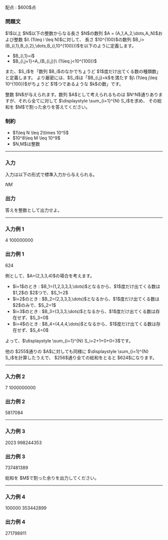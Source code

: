 
<div>

<span>

<span>

<p>
配点 : $600$点
</p>

<div>

<section>

### **問題文**

<p>
$1$以上 $N$以下の整数からなる長さ $N$の数列 $A = (A_1,A_2,\dots,A_N)$および整数 $i\ (1\leq i \leq N)$に対して、
長さ $10^{100}$の数列 $B_i=(B_{i,1},B_{i,2},\dots,B_{i,10^{100}})$を以下のように定義します。
</p>

<ul>

<li>
$B_{i,1}=i$
</li>

<li>
$B_{i,j+1}=A_{B_{i,j}}\ (1\leq j<10^{100})$
</li>

</ul>

<p>
また、$S_i$を「数列 $B_i$のなかでちょうど $1$度だけ出てくる数の種類数」と定義します。
より厳密には、$S_i$は「$B_{i,j}=k$を満たす $j\ (1\leq j\leq 10^{100})$がちょうど $1$つであるような $k$の数」です。
</p>

<p>
整数 $N$が与えられます。数列 $A$として考えられるものは $N^N$通りありますが、それら全てに対して $\displaystyle \sum_{i=1}^{N} S_i$を求め、
その総和を $M$で割った余りを答えてください。
</p>

</section>

</div>

<div>

<section>

### **制約**

<ul>

<li>
$1\leq N \leq 2\times 10^5$
</li>

<li>
$10^8\leq M \leq 10^9$
</li>

<li>
$N,M$は整数
</li>

</ul>

</section>

</div>

---

<div>

<div>

<section>

### **入力**

<p>
入力は以下の形式で標準入力から与えられる。
</p>

<div>

$N$$M$
</div>

</section>

</div>

<div>

<section>

### **出力**

<p>
答えを整数として出力せよ。
</p>

</section>

</div>

</div>

---

<div>

<section>

### **入力例 1**

<div>

4 100000000

</div>

</section>

</div>

<div>

<section>

### **出力例 1**

<div>

624

</div>

<p>
例として、$A=(2,3,3,4)$の場合を考えます。
</p>

<ul>

<li>
$i=1$のとき : $B_1=(1,2,3,3,3,\dots)$となるから、$1$度だけ出てくる数は $1,2$の $2$つで、$S_1=2$
</li>

<li>
$i=2$のとき : $B_2=(2,3,3,3,\dots)$となるから、$1$度だけ出てくる数は $2$のみで、$S_2=1$
</li>

<li>
$i=3$のとき : $B_3=(3,3,3,\dots)$となるから、$1$度だけ出てくる数は存在せず、$S_3=0$
</li>

<li>
$i=4$のとき : $B_4=(4,4,4,\dots)$となるから、$1$度だけ出てくる数は存在せず、$S_4=0$
</li>

</ul>

<p>
よって、$\displaystyle \sum_{i=1}^{N} S_i=2+1+0+0=3$です。
</p>

<p>
他の $255$通りの $A$に対しても同様に $\displaystyle \sum_{i=1}^{N} S_i$を計算したうえで、
$256$通り全ての総和をとると $624$になります。
</p>

</section>

</div>

---

<div>

<section>

### **入力例 2**

<div>

7 1000000000

</div>

</section>

</div>

<div>

<section>

### **出力例 2**

<div>

5817084

</div>

</section>

</div>

---

<div>

<section>

### **入力例 3**

<div>

2023 998244353

</div>

</section>

</div>

<div>

<section>

### **出力例 3**

<div>

737481389

</div>

<p>
総和を $M$で割った余りを出力してください。
</p>

</section>

</div>

---

<div>

<section>

### **入力例 4**

<div>

100000 353442899

</div>

</section>

</div>

<div>

<section>

### **出力例 4**

<div>

271798911

</div>

</section>

</div>

</span>

</span>

</div>
